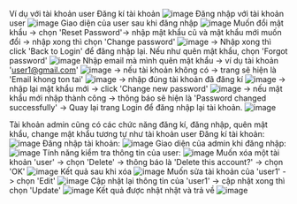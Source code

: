 
Ví dụ với tài khoản user
Đăng kí tài khoản 
![image](https://github.com/azwng/taskweb3/assets/77122150/52895133-8774-45ce-b234-e6bbd8b7d398)
Đăng nhập với tài khoản user
![image](https://github.com/azwng/taskweb3/assets/77122150/890eae0b-885f-4d17-820d-1d67c429e339)
Giao diện của user sau khi đăng nhập
![image](https://github.com/azwng/taskweb3/assets/77122150/84823962-2906-4622-b22f-728899e5b092)
Muốn đổi mật khẩu -> chọn 'Reset Password'-> nhập mật khẩu cũ và mật khẩu mới muốn đổi -> nhập xong thì chọn 'Change password' 
![image](https://github.com/azwng/taskweb3/assets/77122150/12fd353f-a841-4d87-b42e-bb69d17cab3c)
-> Nhập xong thì click 'Back to Login' để đăng nhập lại.
Nếu như quên mật khẩu, chọn 'Forgot password'
![image](https://github.com/azwng/taskweb3/assets/77122150/34fc555b-7d2c-47aa-bf43-5361721d8bb8)
Nhập email mà mình quên mật khẩu -> ví dụ tài khoản 'user1@gmail.com'
![image](https://github.com/azwng/taskweb3/assets/77122150/78bb741a-4948-4372-aa8a-1bf1725faea0)
-> nếu tài khoản không có -> trang sẽ hiện là 'Email khong ton tai'
![image](https://github.com/azwng/taskweb3/assets/77122150/56232a04-e4d7-45af-aae5-8675649b9d97)
-> nhập đúng tài khoản đã đăng kí 
![image](https://github.com/azwng/taskweb3/assets/77122150/56f98183-a8c4-4621-b2bf-668da35ba680)
-> nhập lại mật khẩu mới -> click 'Change new password'
![image](https://github.com/azwng/taskweb3/assets/77122150/46178e69-0cb8-4e7a-8732-1417ecad8b9d)
-> nếu mật khẩu mới nhập thành công -> thông báo sẽ hiện là 'Password changed successfully' -> Quay lại trang Login để đăng nhập lại tài khoản.
![image](https://github.com/azwng/taskweb3/assets/77122150/97c1e38d-7cf5-47b5-b77c-5c6fcde87444)

Tài khoản admin cũng có các chức năng đăng kí, đăng nhập, quên mật khẩu, change mật khẩu tương tự như tài khoản user
Đăng kí tài khoản:
![image](https://github.com/azwng/taskweb3/assets/77122150/e5106af8-0209-412f-b890-efc7ace33619)
Đăng nhập tài khoản:
![image](https://github.com/azwng/taskweb3/assets/77122150/00c391e7-dbf1-4161-800f-91af4e08e983)
Giao diện của admin khi đăng nhập:
![image](https://github.com/azwng/taskweb3/assets/77122150/1106be66-5bf6-4a2d-9758-f608e8dabdf3)
Tính năng kiểm tra thông tin của user:
![image](https://github.com/azwng/taskweb3/assets/77122150/73b025f2-e483-424d-bbe6-31ae24ca5fba)
Muốn xóa một tài khoản 'user' -> chọn 'Delete' -> thông báo là 'Delete this account?' -> chọn 'OK'
![image](https://github.com/azwng/taskweb3/assets/77122150/3b9f8d0f-d47f-4d8d-b122-f3a97d44b025)
Kết quả sau khi xóa
![image](https://github.com/azwng/taskweb3/assets/77122150/caa6fa5d-dd22-4ec7-bf91-2350cbc24349)
Muốn sửa tài khoản của 'user1' -> chọn 'Edit' 
![image](https://github.com/azwng/taskweb3/assets/77122150/506ee3f6-a135-4429-b09d-c731487845da)
Cập nhật lại thông tin của 'user1' -> cập nhật xong thì chọn 'Update'
![image](https://github.com/azwng/taskweb3/assets/77122150/0ba1a8f9-3813-4df1-a87c-52c42de58a37)
Kết quả được nhật nhật và trả về
![image](https://github.com/azwng/taskweb3/assets/77122150/b3824bff-7666-41d1-9590-489270f8717d)

